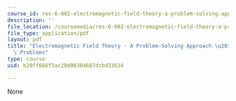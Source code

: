 ```yaml
---
course_id: res-6-002-electromagnetic-field-theory-a-problem-solving-approach-spring-2008
description: ''
file_location: /coursemedia/res-6-002-electromagnetic-field-theory-a-problem-solving-approach-spring-2008/b20ff666f5ac28d00304687dcbd33634_MITRES_6_002S08_chp09_pset.pdf
file_type: application/pdf
layout: pdf
title: "Electromagnetic Field Theory - A Problem-Solving Approach \u2013 Chapter 9:\
  \ Problems"
type: course
uid: b20ff666f5ac28d00304687dcbd33634

---
```

None